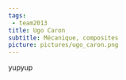 ```yaml
---
tags:
 - team2013
title: Ugo Caron
subtitle: Mécanique, composites
picture: pictures/ugo_caron.png
---
```


yupyup
